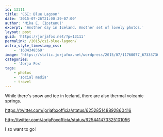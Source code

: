 ```yaml
---
id: 13111
title: 'CSI: Blue Lagoon'
date: '2015-07-26T21:00:39-07:00'
author: 'Mika E. (Ipstenu)'
excerpt: 'Another day in Iceland. Another set of lovely photos.'
layout: post
guid: 'https://jorjafox.net/?p=13111'
permalink: /2015/csi-blue-lagoon/
astra_style_timestamp_css:
    - '1634348369'
image: 'https://static.jorjafox.net/wordpress/2015/07/11760077_673337309467645_786389148541459081_n.jpg'
categories:
    - 'Jorja Fox'
tags:
    - photos
    - 'social media'
    - travel
---
```


While there's snow and ice in Iceland, there are also thermal volcanic springs.

https://twitter.com/jorjafoxofficia/status/625285148892860416

http://twitter.com/JorjaFoxofficia/status/625441473325101056

I so want to go!